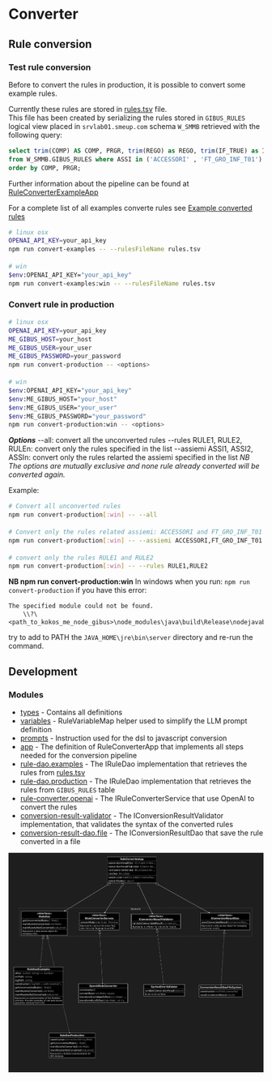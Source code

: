 # Converter

## Rule conversion

### Test rule conversion

Before to convert the rules in production, it is possible to convert some example rules.  

Currently these rules are stored in [rules.tsv](../assets/test/rules.tsv) file.  
This file has been created by serializing the rules stored in `GIBUS_RULES` logical view placed in `srvlab01.smeup.com` schema `W_SMMB` retrieved with the following query:

```sql
select trim(COMP) AS COMP, PRGR, trim(REGO) as REGO, trim(IF_TRUE) as IF_TRUE, trim(IF_FALSE) as IF_FALSE 
from W_SMMB.GIBUS_RULES where ASSI in ('ACCESSORI' , 'FT_GRO_INF_T01')
order by COMP, PRGR;
```

Further information about the pipeline can be found at [RuleConverterExampleApp](../src/converter/app.examples.ts) 

For a complete list of all examples converte rules see [Example converted rules](../assets/test/readme.md)

```sh
# linux osx
OPENAI_API_KEY=your_api_key
npm run convert-examples -- --rulesFileName rules.tsv

# win
$env:OPENAI_API_KEY="your_api_key"
npm run convert-examples:win -- --rulesFileName rules.tsv
```


### Convert rule in production

```sh
# linux osx
OPENAI_API_KEY=your_api_key
ME_GIBUS_HOST=your_host
ME_GIBUS_USER=your_user
ME_GIBUS_PASSWORD=your_password
npm run convert-production -- <options>

# win
$env:OPENAI_API_KEY="your_api_key"
$env:ME_GIBUS_HOST="your_host"
$env:ME_GIBUS_USER="your_user"
$env:ME_GIBUS_PASSWORD="your_password"
npm run convert-production:win -- <options>
```

***Options***
--all: convert all the unconverted rules
--rules RULE1, RULE2, RULEn: convert only the rules specified in the list
--assiemi ASSI1, ASSI2, ASSIn: convert only the rules relarted the assiemi specified in the list
*NB The options are mutually exclusive and none rule already converted will be converted again.*

Example:
```sh
# Convert all unconverted rules
npm run convert-production[:win] -- --all

# Convert only the rules related assiemi: ACCESSORI and FT_GRO_INF_T01
npm run convert-production[:win] -- --assiemi ACCESSORI,FT_GRO_INF_T01

# convert only the rules RULE1 and RULE2
npm run convert-production[:win] -- --rules RULE1,RULE2
```

**NB npm run convert-production:win**
In windows when you run: `npm run convert-production` if you have this error: 
```
The specified module could not be found.
    \\?\<path_to_kokos_me_node_gibus>\node_modules\java\build\Release\nodejavabridge_bindings.node
```
try to add to PATH the `JAVA_HOME\jre\bin\server` directory and re-run the command. 


## Development

### Modules
- [types](../src/converter/types.ts) - Contains all definitions
- [variables](../src/converter/variables.ts) - RuleVariableMap helper used to simplify the LLM prompt definition
- [prompts](../src/converter/prompts.ts) - Instruction used for the dsl to javascript conversion
- [app](../src/converter/app.ts) - The definition of RuleConverterApp that implements all steps needed for the conversion pipeline
- [rule-dao.examples](../src/converter/rule-dao.examples.ts) - The IRuleDao implementation that retrieves the rules from [rules.tsv](../assets/test/rules.tsv)
- [rule-dao.production](../src/converter/rule-dao.production.ts) - The IRuleDao implementation that retrieves the rules from `GIBUS_RULES` table
- [rule-converter.openai](../src/converter/rule-converter.openai.ts) - The IRuleConverterService that use OpenAI to convert the rules
- [conversion-result-validator](../src/converter/conversion-result-validator.ts) - The IConversionResultValidator implementation, that validates the syntax of the converted rules
- [conversion-result-dao.file](../src/converter/convertion-result-dao.file.ts) - The IConversionResultDao that save the rule converted in a file


![Image](converter_diagram.png)

